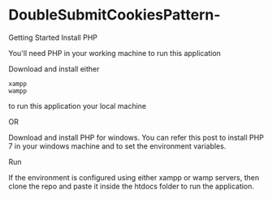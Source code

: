 # DoubleSubmitCookiesPattern-

Getting Started
Install PHP

You'll need PHP in your working machine to run this application

Download and install either

    xampp
    wampp

to run this application your local machine

OR

Download and install PHP for windows. You can refer this post to install PHP 7 in your windows machine and to set the environment variables.

Run

If the environment is configured using either xampp or wamp servers, then clone the repo and paste it inside the htdocs folder to run the application.



